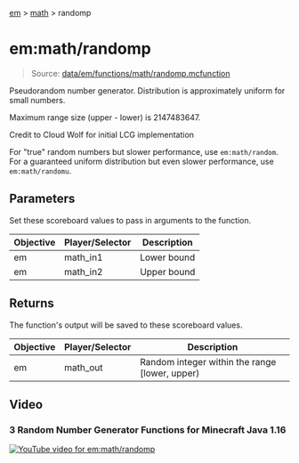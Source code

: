 [em](../../em.md) > [math](../math.md) > randomp

# em:math/randomp

> Source: [data/em/functions/math/randomp.mcfunction](../../../data/em/functions/math/randomp.mcfunction)

Pseudorandom number generator. Distribution is approximately uniform for small numbers.

Maximum range size (upper - lower) is 2147483647.

Credit to Cloud Wolf for initial LCG implementation

For "true" random numbers but slower performance, use `em:math/random`. For a guaranteed uniform distribution but even slower performance, use `em:math/randomu`.

## Parameters

Set these scoreboard values to pass in arguments to the function.

| Objective | Player/Selector | Description |
| --------- | --------------- | ----------- |
| em        | math_in1        | Lower bound |
| em        | math_in2        | Upper bound |

## Returns

The function's output will be saved to these scoreboard values.

| Objective | Player/Selector | Description                                    |
| --------- | --------------- | ---------------------------------------------- |
| em        | math_out        | Random integer within the range [lower, upper) |

## Video

### 3 Random Number Generator Functions for Minecraft Java 1.16 

[![YouTube video for em:math/randomp](https://i3.ytimg.com/vi/LNFgu_qithk/maxresdefault.jpg)](https://www.youtube.com/watch?v=LNFgu_qithk)
